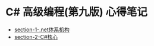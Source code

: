 # C# 高级编程(第九版) 心得笔记

* [section-1-.net体系机构](section_1/section_1.md)
* [section-2-C#核心](section_2/section_2.md)
